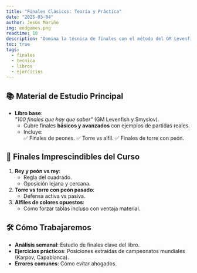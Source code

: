 ```yaml
---
title: "Finales Clásicos: Teoría y Práctica"
date: "2025-03-04"
author: Jesús Mariño
img: endgames.png
readtime: 10
description: "Domina la técnica de finales con el método del GM Levenfish y el libro '100 finales que hay que saber'."
toc: true
tags:
  - finales
  - tecnica
  - libros
  - ejercicios
---
```


## 📚 **Material de Estudio Principal**
- **Libro base**:  
  *"100 finales que hay que saber"* (GM Levenfish y Smyslov).  
  - Cubre finales **básicos y avanzados** con ejemplos de partidas reales.  
  - Incluye:  
    ✅ Finales de peones.
    ✅ Torre vs alfil.
    ✅ Finales de torre con peón.

## 🧩 **Finales Imprescindibles del Curso**
1. **Rey y peón vs rey**:  
   - Regla del cuadrado.  
   - Oposición lejana y cercana.  
2. **Torre vs torre con peón pasado**:  
   - Defensa activa vs pasiva.  
3. **Alfiles de colores opuestos**:  
   - Cómo forzar tablas incluso con ventaja material.  

## 🛠️ **Cómo Trabajaremos**
- **Análisis semanal**: Estudio de finales clave del libro.  
- **Ejercicios prácticos**: Posiciones extraídas de campeonatos mundiales (Karpov, Capablanca).  
- **Errores comunes**: Cómo evitar ahogados.